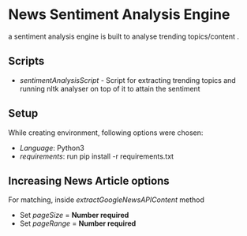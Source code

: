 # News Sentiment Analysis Engine

a sentiment analysis engine is built to analyse trending topics/content .

## Scripts
  - *sentimentAnalysisScript* - Script for extracting trending topics and running nltk analyser on top of it to attain the sentiment



## Setup
  While creating environment, following options were chosen:
  - *Language*: Python3
  - *requirements*: run pip install -r requirements.txt



## Increasing News Article options
For matching,  inside *extractGoogleNewsAPIContent* method
- Set *pageSize* = **Number required**
- Set *pageRange* = **Number required**
